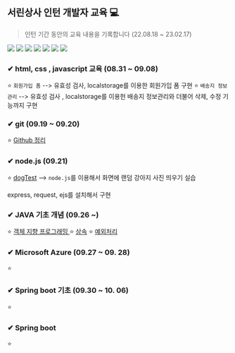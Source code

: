 ## 서린상사 인턴 개발자 교육 💻

> 인턴 기간 동안의 교육 내용을 기록합니다  (22.08.18 ~ 23.02.17) 

<div>
  <img src="https://img.shields.io/badge/java-007396?style=for-the-badge&logo=java&logoColor=white"> 
  <img src="https://img.shields.io/badge/spring-6DB33F?style=for-the-badge&logo=spring&logoColor=white">
  <img src="https://img.shields.io/badge/Microsoft Azure-0078D4?style=for-the-badge&logo=MicrosoftAzure&logoColor=white">
  <img src="https://img.shields.io/badge/html5-E34F26?style=for-the-badge&logo=html5&logoColor=white"> 
  <img src="https://img.shields.io/badge/css-1572B6?style=for-the-badge&logo=css3&logoColor=white"> 
  <img src="https://img.shields.io/badge/javascript-F7DF1E?style=for-the-badge&logo=javascript&logoColor=black">
  <img src="https://img.shields.io/badge/github-181717?style=for-the-badge&logo=github&logoColor=white">

</div>


### ✔ html, css , javascript 교육 (08.31 ~ 09.08)

⭐ <code>회원가입 폼</code> --> 유효성 검사, localstorage를 이용한 회원가입 폼 구현
 ⭐ <code>배송지 정보 관리</code> --> 유효성 검사 , localstorage를 이용헌 배송지 정보관리와 더불어 삭제, 수정 기능까지 구현
 
### ✔ git (09.19 ~ 09.20)

⭐ <a href="https://se-yeon.tistory.com/category/%EB%B0%B1%EC%97%94%EB%93%9C/Github" target="_blank">Github 정리 </a>

### ✔ node.js (09.21)

 ⭐ <a href="https://se-yeon.tistory.com/41" target="_blank">dogTest</a> --> <code>node.js</code>를 이용해서 화면에 랜덤 강아지 사진 띄우기 실습
 
   express, request, ejs를 설치해서 구현
   
  
 
### ✔ JAVA 기초 개념 (09.26 ~)

 ⭐ <a href="https://se-yeon.tistory.com/42" target="_blank">객체 지향 프로그래밍 </a>
 ⭐ <a href="https://se-yeon.tistory.com/43" target="_blank">상속</a>
 ⭐ <a href="https://se-yeon.tistory.com/46" target="_blank">예외처리</a>
   

### ✔ Microsoft Azure (09.27 ~ 09. 28)

⭐
### ✔ Spring boot 기초 (09.30 ~ 10. 06)

⭐ 
### ✔ Spring boot
⭐

